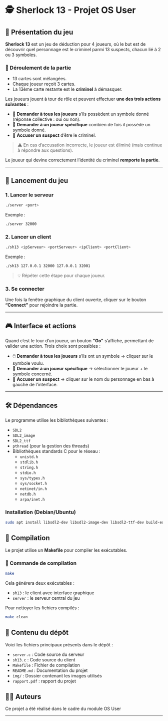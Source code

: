 # 🕵️ Sherlock 13 - Projet OS User

## 🎯 Présentation du jeu

**Sherlock 13** est un jeu de déduction pour 4 joueurs, où le but est de découvrir quel personnage est le criminel parmi 13 suspects, chacun lié à 2 ou 3 symboles.

### 🔧 Déroulement de la partie

- 13 cartes sont mélangées.
- Chaque joueur reçoit 3 cartes.
- La 13ème carte restante est le **criminel** à démasquer.

Les joueurs jouent à tour de rôle et peuvent effectuer **une des trois actions suivantes** :

- 🔎 **Demander à tous les joueurs** s’ils possèdent un symbole donné (réponse collective : oui ou non).
- 🧮 **Demander à un joueur spécifique** combien de fois il possède un symbole donné.
- 🎯 **Accuser un suspect** d’être le criminel.

> ⚠️ En cas d’accusation incorrecte, le joueur est éliminé (mais continue à répondre aux questions).

Le joueur qui devine correctement l’identité du criminel **remporte la partie**.

---

## 🚀 Lancement du jeu

### 1. Lancer le serveur

```bash
./server <port>
```

Exemple :

```bash
./server 32000
```

### 2. Lancer un client

```bash
./sh13 <ipServeur> <portServeur> <ipClient> <portClient>
```

Exemple :

```bash
./sh13 127.0.0.1 32000 127.0.0.1 32001
```

> 💡 Répéter cette étape pour chaque joueur.

### 3. Se connecter

Une fois la fenêtre graphique du client ouverte, cliquer sur le bouton **“Connect”** pour rejoindre la partie.

---

## 🎮 Interface et actions

Quand c’est le tour d’un joueur, un bouton **"Go"** s’affiche, permettant de valider une action. Trois choix sont possibles :

- 🖱️ **Demander à tous les joueurs** s’ils ont un symbole → cliquer sur le symbole voulu.
- 📌 **Demander à un joueur spécifique** → sélectionner le joueur + le symbole concerné.
- 🚨 **Accuser un suspect** → cliquer sur le nom du personnage en bas à gauche de l’interface.

---

## 🛠️ Dépendances


Le programme utilise les bibliothèques suivantes :

- `SDL2`
- `SDL2_image`
- `SDL2_ttf`
- `pthread` (pour la gestion des threads)
- Bibliothèques standards C pour le réseau :
  - `unistd.h`
  - `stdlib.h`
  - `string.h`
  - `stdio.h`
  - `sys/types.h`
  - `sys/socket.h`
  - `netinet/in.h`
  - `netdb.h`
  - `arpa/inet.h`

### Installation (Debian/Ubuntu)

```bash
sudo apt install libsdl2-dev libsdl2-image-dev libsdl2-ttf-dev build-essential
```

## 🧱 Compilation

Le projet utilise un **Makefile** pour compiler les exécutables.

### 🔧 Commande de compilation

```bash
make
```

Cela générera deux exécutables :
- `sh13` : le client avec interface graphique
- `server` : le serveur central du jeu

Pour nettoyer les fichiers compilés :

```bash
make clean
```

## 📁 Contenu du dépôt

Voici les fichiers principaux présents dans le dépôt :

- `server.c` : Code source du serveur
- `sh13.c` : Code source du client
- `Makefile` : Fichier de compilation
- `README.md` : Documentation du projet
- `img/` : Dossier contenant les images utilisés
- `rapport.pdf` : rapport du projet


## 🧑‍💻 Auteurs

Ce projet a été réalisé dans le cadre du module OS User

---
